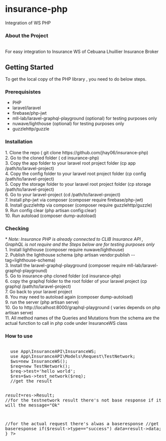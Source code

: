 # insurance-php
Integration of WS PHP

<h3>About the Project</h3><br/>
For easy integration to Insurance WS of Cebuana Lhuillier Insurance Broker
<h2>Getting Started</h2>
To get the local copy of the PHP library , you need to do below steps.
<h3>Prerequisistes</h3>
<ul>
  <li>PHP</li>
  <li>laravel/laravel</li>
  <li>firebase/php-jwt</li>
  <li>mll-lab/laravel-graphql-playground (optional) for testing purposes only</li>
  <li>nuwave/lighthouse (optional) for testing purposes only </li>
  <li>guzzlehttp/guzzle </li>
</ul>
<h3>Installation</h3>
1. Clone the repo ( git clone https://github.com/jhay06/insurance-php)<br/>
2. Go to the cloned folder ( cd insurance-php)<br/>
3. Copy the app folder to your laravel root project folder (cp app /path/to/laravel-project)<br/>
4. Copy the config folder to your laravel root project folder (cp config /path/to/laravel-project)<br/>
5. Copy the storage folder to your laravel root project folder (cp storage /path/to/laravel-project)<br/>
6. Go to your laravel-project (cd /path/to/laravel-project)<br/>
7. Install php-jwt via composer (composer require firebase/php-jwt)<br/>
8. Install guzzlehttp via composer (composer require guzzlehttp/guzzle) <br/>
9. Run config clear (php artisan config:clear)<br/>
10. Run autoload (composer dump-autoload)<br/>
<h3>Checking</h3>
* <i>Note: Insurance PHP is already connected to CLIB Insurance API , GraphQL is not require and the Steps below are for testing purposes only</i><br/>
1. Install lighthouse (composer require nuwave/lighthouse)<br/>
2. Publish the lighthouse schema (php artisan vendor:publish --tag=lighthouse-schema)<br/>
3. Install the laravel-graphql-playground (composer require mll-lab/laravel-graphql-playground) <br/>
5. Go to insurance-php cloned folder (cd insurance-php)<br/>
6. copy the graphql folder to the root folder of your laravel project (cp graphql /path/to/laravel-project)<br/>
7. Go back to your laravel project <br/>
8. You may need to autoload again (composer dump-autoload)<br/>
9. run the server (php artisan serve)<br/>
10. Go to http://localhost:8000/graphql-playground ( varies depends on php artisan serve)<br/>
11. All method names of the Queries and Mutations from the schema are the actual function to call in php code under InsuranceWS class 
<h3>How to use</h3>
<pre>
<? php
<br/>
  use App\InsuranceAPI\InsuranceWS;
  use App\InsuranceAPI\Models\Request\TestNetwork;
  $ws=new InsuranceWS();
  $req=new TestNetwork();
  $req->test='hello world';
  $res=$ws->test_network($req);
  //get the result
  
  
  $result=$res->Result;
  //for the testnetwork result there's not base response if it succeed you will the message="Ok"
  
  //for the actual request there's alwas a baseresponse
  //get the baseresponse
  if($result->type=="success")
    $data=$result->data;
  }
?>
</pre>
